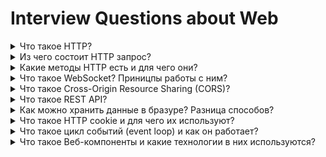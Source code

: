 # Interview Questions about Web

<details>
<summary>
Что такое HTTP?
</summary>
Hypertext Transfer Protocol

Протокол прикладного уровня для передачи данных по сети

Самый частоиспользуемый

Он создан для связи между веб-браузерами и веб-серверами, хотя в принципе HTTP может использоваться и для других целей. Протокол следует классической клиент-серверной модели, когда клиент открывает соединение для создания запроса, а затем ждет ответа. HTTP - это протокол без сохранения состояния, то есть сервер не сохраняет никаких данных (состояние) между двумя парами "запрос-ответ". Несмотря на то, что HTTP основан на TCP/IP, он также может использовать любой другой протокол транспортного уровня с гарантированной доставкой.

Ниже перечислены общие функции, управляемые с HTTP:

-   Кэш. Сервер может инструктировать прокси и клиенты: что и как долго кэшировать. Клиент может инструктировать прокси промежуточных кэшей игнорировать хранимые документы.

-   Ослабление ограничений источника. Для предотвращения шпионских и других, нарушающих приватность, вторжений, веб-браузер обчеспечивает строгое разделеление между веб-сайтами. Только страницы из того же источника могут получить доступ к информации на веб-странице. Хотя такие ограничение нагружают сервер, заголовки HTTP могут ослабить строгое разделение на стороне сервера, позволяя документу стать частью информации с различных доменов (по причинам безопасности).

-   Аутентификация. Некоторые страницы доступны только специальным пользователям. Базовая аутентификация может предоставляться через HTTP, либо через использование заголовка WWW-Authenticate и подобных ему, либо с помощью настройки спецсессии, используя куки.

-   Прокси и тунелирование. Серверы и/или клиенты часто располагаются в интранете, и скрывают свои истинные IP-адреса от других. HTTP запросы идут через прокси для пересечения этого сетевого барьера. Не все прокси -- HTTP прокси. SOCKS-протокол, например, оперирует на более низком уровне. Другие, как, например, ftp, могут быть обработаны этими прокси.

-   Сессии. Использование HTTP кук позволяет связать запрос с состоянием на сервере. Это создает сессию, хотя ядро HTTP -- протокол без состояния. Это полезно не только для корзин в интернет-магазинах, но также для любых сайтов, позволяющих пользователю настроить выход.

</details>

<details>
<summary>
Из чего состоит HTTP запрос?
</summary>

-   Строка запроса RequestLine (method, url, http version)
-   Заголовки Message Header (описывают тело сообщения, передача параметров)
-   тело сообщения, entity body (сама информация, может отсутсвовать)

</details>

<details>
<summary>
Какие методы HTTP есть и для чего они?
</summary>

частоиспользуемые:

-   GET - для получения данных, нет entity body
-   POST - для создания данных, есть entity body
-   DELETE - для удаления данных, есть entity body
-   PATCH- для частичного изменения данных, есть entity body
-   PUT - для перезаписи\замены существущих данных, есть entity body
-   OPTIONS - используется для описания параметров соединения с ресурсом.
-   HEAD - запрос данных как GET, но без тела ответа

HEAD For example, if a URL might produce a large download, a HEAD request could read its Content-Length header to check the filesize without actually downloading the file.

OPTIONS To find out which request methods a server supports\
In CORS, a preflight request is sent with the OPTIONS method so that the server can respond if it is acceptable to send the request. In this example, we will request permission for these parameters\
[options by dev mozilla](https://developer.mozilla.org/en-US/docs/Web/HTTP/Methods/OPTIONS)

```js
//req
curl -X OPTIONS https://example.org -i

//res
HTTP/1.1 204 No Content
Allow: OPTIONS, GET, HEAD, POST
Cache-Control: max-age=604800
Date: Thu, 13 Oct 2016 11:45:00 GMT
Server: EOS (lax004/2813)
```

Ничего не мешает удалять данные POST запросом, но для лучше семантики стоит использовать DELETE\
поглядите Microsoft Giudelines для построения rest api

</details>

<details>
<summary>
Что такое WebSocket? Приницпы работы с ним?
</summary>

upgraded http протокол

протокол для взаимодействия в реальном времени(real-time)

сообщения передаются пока одна из сторон не закроет соединение

Протокол WebSocket («веб-сокет»), описанный в спецификации RFC 6455, обеспечивает возможность обмена данными между браузером и сервером через постоянное соединение. Данные передаются по нему в обоих направлениях в виде «пакетов», без разрыва соединения и дополнительных HTTP-запросов.

Чтобы открыть веб-сокет-соединение, нам нужно создать объект new WebSocket, указав в url-адресе специальный протокол ws:

```js
let socket = new WebSocket("ws://javascript.info")
```

Как только объект WebSocket создан, мы должны слушать его события. Их всего 4:

-   open – соединение установлено,
-   message – получены данные,
-   error – ошибка,
-   close – соединение закрыто.

Вот пример:

```js
let socket = new WebSocket("wss://javascript.info/article/websocket/demo/hello")

socket.onopen = function (e) {
	alert("[open] Соединение установлено")
	alert("Отправляем данные на сервер")
	socket.send("Меня зовут Джон")
}

socket.onmessage = function (event) {
	alert(`[message] Данные получены с сервера: ${event.data}`)
}

socket.onclose = function (event) {
	if (event.wasClean) {
		alert(
			`[close] Соединение закрыто чисто, код=${event.code} причина=${event.reason}`
		)
	} else {
		// например, сервер убил процесс или сеть недоступна
		// обычно в этом случае event.code 1006
		alert("[close] Соединение прервано")
	}
}

socket.onerror = function (error) {
	alert(`[error] ${error.message}`)
}
```

Вызов socket.send(body) принимает body в виде строки или любом бинарном формате включая Blob, ArrayBuffer и другие. Дополнительных настроек не требуется, просто отправляем в любом формате. При получении данных, текст всегда поступает в виде строки. А для бинарных данных мы можем выбрать один из двух форматов: Blob или ArrayBuffer.

</details>

<details>

<summary>
	Что такое Cross-Origin Resource Sharing (CORS)?
</summary>

Cross-Origin Resource Sharing (CORS) — механизм, использующий дополнительные HTTP-заголовки, чтобы дать возможность агенту пользователя получать разрешения на доступ к выбранным ресурсам с сервера на источнике (домене), отличном от того, что сайт использует в данный момент. Говорят, что агент пользователя делает запрос с другого источника (cross-origin HTTP request), если источник текущего документа отличается от запрашиваемого ресурса доменом, протоколом или портом.

В целях безопасности браузеры ограничивают cross-origin запросы, инициируемые скриптами. Например, XMLHttpRequest и Fetch API следуют политике одного источника (same-origin policy). Это значит, что web-приложения, использующие такие API, могут запрашивать HTTP-ресурсы только с того домена, с которого были загружены, пока не будут использованы CORS-заголовки.

</details>

<details>
<summary>
Что такое REST API?
</summary>

популярный архитектурный подход клиент-сервер

разделение CRUD операций к одному и тому же URL с помощью HTTP методов

</details>

<details>
<summary>
Как можно хранить данные в бразуре? Разница способов?
</summary>

Cookies, Local Storage, Session Storage

cookies:

-   отправляются вместе с каждым HTTP запросом
-   можно указать время самоуничтожения (expearation time)

session storage:

-   данные доступны только внтури browser tab
-   данные доступны только для того же самого origin'а
-   данные хранятся пока их не удалят явным образом
-   данные удаляются при закрытии browser tab

local storage:

-   данные доступны только для того же самого origin'а
-   данные НЕ удаляются при закрытии browser tab или браузера
-   данные хранятся пока их не удалят явным образом
-   есть ограничение по памяти

```html

```

</details>

<details>
<summary>
Что такое HTTP cookie и для чего их используют?
</summary>

HTTP cookie (web cookie, cookie браузера) - это небольшой фрагмент данных, отправляемый сервером на браузер пользователя, который тот может сохранить и отсылать обратно с новым запросом к данному серверу. Это, в частности, позволяет узнать, с одного ли браузера пришли оба запроса (например, для аутентификации пользователя). Они запоминают информацию о состоянии для протокола HTTP, который сам по себе этого делать не умеет.

Cookie используются, главным образом, для:

-   Управления сеансом (логины, корзины для виртуальных покупок)
-   Персонализации (пользовательские предпочтения)
-   Мониторинга (отслеживания поведения пользователя)

Получив HTTP-запрос, вместе с откликом сервер может отправить заголовок Set-Cookie с ответом. Cookie обычно запоминаются браузером и посылаются в значении заголовка HTTP Cookie с каждым новым запросом к одному и тому же серверу. Можно задать срок действия cookie, а также срок его жизни, после которого cookie не будет отправляться. Также можно указать ограничения на путь и домен, то есть указать, в течении какого времени и к какому сайту оно отсылается.

Куки можно создавать через JavaScript при помощи свойства Document.cookie. Если флаг HttpOnly не установлен, то и доступ к существующим cookies можно получить через JavaScript.

```js
document.cookie = "yummy_cookie=choco"
document.cookie = "tasty_cookie=strawberry"
```

</details>

<details>
<summary>
Что такое цикл событий (event loop) и как он работает?</summary>

event loop является малой частью в большом механизме, который организует "ассинхронность" в браузере(или другом js runtime)

код в джс читается и выполняется последовательно сверху вниз
по пути выполнения кода:

1. все действия попадают в call stack (очередь вызовов)
2. кроме асинхронного кода, который исполняетсяо параллельно коду в WebAPI
3. далее асинхронный код идёт в callback queue(очередь ожидания)
4. асинхронный код ждёт своей очереди на вход в call stack
5. когда полностью освобождается call stack, то наш асинхронный код выполняется в call stack'е

</details>

<details>
<summary>Что такое Веб-компоненты и какие технологии в них используются?</summary>

Веб-компоненты — технология, которая позволяет создавать многократно используемые компоненты в веб-документах и веб-приложениях. Веб-компоненты поддерживаются веб-браузерами напрямую и не требуют дополнительных библиотек для работы.

Веб-компоненты включают четыре технологии, каждая из которых может использоваться отдельно от других:

-   Custom Elements — API для создания собственных HTML элементов.
-   HTML Templates — тег позволяет реализовывать изолированные DOM-элементы.
-   Shadow DOM — изолирует DOM и стили в разных элементах.
-   HTML Imports — импорт HTML документов.
</details>
